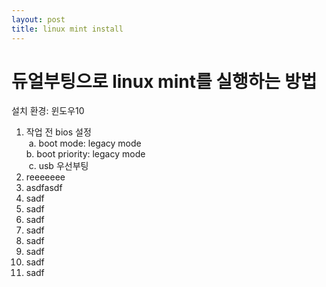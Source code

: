 ```yaml
---
layout: post
title: linux mint install
---
```


# 듀얼부팅으로 linux mint를 실행하는 방법
설치 환경: 윈도우10


1. 작업 전 bios 설정  
  a. boot mode: legacy mode  
  b. boot priority: legacy mode  
  c. usb 우선부팅  
2. reeeeeee  
3. asdfasdf  
4. sadf  
5. sadf
6. sadf
7. sadf
8. sadf
9. sadf
10. sadf
11. sadf
